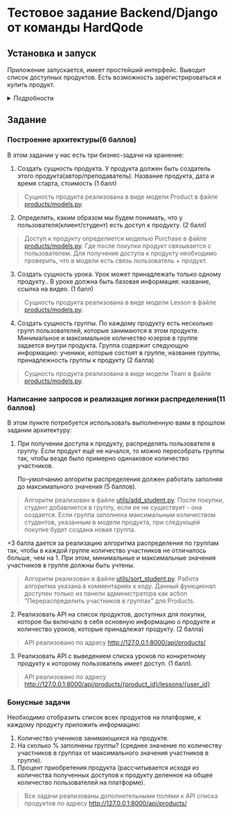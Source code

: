 # Тестовое задание Backend/Django от команды HardQode

## Установка и запуск
Приложение запускается, имеет простейший интерфейс. Выводит список доступных продуктов. Есть возможность
зарегистрироваться и купить продукт. 
<details>
  <summary>Подробности</summary>

1. Клонировать репозиторий: 
```commandline 
git clone https://github.com/amoglock/HQ_test_task.git <br>
  ```
2. Перейти в папку с проектом.<br>
2. Создать виртуальное окружение: `python -m venv venv`<br>
3. Активировать виртуальное окружение:<br>
   - На Windows: `venv\Scripts\activate`<br>
   - На macOS/Linux: `source venv/bin/activate`<br>
4. Установить зависимости: `pip install -r requirements.txt`<br>

## Использование

1. Создать и запустить миграции: `python manage.py makemigrations` и `python manage.py migrate`
2. Запустить сервер разработки: `python manage.py runserver`
4. Для заполнения базы данных: `python manage.py loaddata products/fixtures/courses.json` и `python manage.py loaddata products/fixtures/lessons.json`
 
5. Перейти к приложению по адресу http://127.0.0.1:8000/
</details>

## Задание

### Построение архитектуры(6 баллов)
В этом задании у нас есть три бизнес-задачи на хранение:

1. Создать сущность продукта. У продукта должен быть создатель этого продукта(автор/преподаватель). Название продукта, 
   дата и время старта, стоимость (1 балл)
> Сущность продукта реализована в виде модели Product в файле [products/models.py](https://github.com/amoglock/HQ_test_task/blob/master/products/models.py).

2. Определить, каким образом мы будем понимать, что у пользователя(клиент/студент) есть доступ к продукту. (2 балл)
> Доступ к продукту определяется моделью Purchase в файле [products/models.py](https://github.com/amoglock/HQ_test_task/blob/master/products/models.py).
> Где после покупки продукт связывается с пользователем. Для получения доступа к продукту необходимо проверить,
> что в модели есть связь пользователь + продукт.

3. Создать сущность урока. Урок может принадлежать только одному продукту.. В уроке должна быть базовая информация: 
   название, ссылка на видео. (1 балл)
> Сущность продукта реализована в виде модели Lesson в файле [products/models.py](https://github.com/amoglock/HQ_test_task/blob/master/products/models.py).

4. Создать сущность группы. По каждому продукту есть несколько групп пользователей, которые занимаются в этом продукте. 
   Минимальное и максимальное количество юзеров в группе задается внутри продукта. Группа содержит следующую информацию: 
   ученики, которые состоят в группе, название группы, принадлежность группы к продукту (2 балла)
> Сущность продукта реализована в виде модели Team в файле [products/models.py](https://github.com/amoglock/HQ_test_task/blob/master/products/models.py).

### Написание запросов и реализация логики распределения(11 баллов)

В этом пункте потребуется использовать выполненную вами в прошлом задании архитектуру:

1. При получении доступа к продукту, распределять пользователя в группу. Если продукт ещё не начался, то можно 
   пересобрать группы так, чтобы везде было примерно одинаковое количество участников.

   По-умолчанию алгоритм распределения должен работать заполняя до максимального значения (5 баллов).
> Алгоритм реализован в файле [utils/add_student.py](https://github.com/amoglock/HQ_test_task/blob/master/products/utils/add_student.py).
> После покупки, студент добавляется в группу, если ее не существует - она создается. Если группа заполнена максимальным
> количеством студентов, указанным в модели продукта, при следующей покупке будет создана новая группа.
   
   +3 балла дается за реализацию алгоритма распределения по группам так, чтобы в каждой группе количество участников не 
   отличалось больше, чем на 1. При этом, минимальные и максимальные значения участников в группе должны быть учтены.
> Алгоритм реализован в файле [utils/sort_student.py](https://github.com/amoglock/HQ_test_task/blob/master/products/utils/sort_student.py).
> Работа алгоритма указана в комментариях к коду. Данный функционал доступен только из панели администратора как action
> "Перераспределить участников в группах" для Products.

2. Реализовать API на список продуктов, доступных для покупки, которое бы включало в себя основную информацию о продукте 
   и количество уроков, которые принадлежат продукту. (2 балла)
> API реализовано по адресу http://127.0.0.1:8000/api/products/   

3. Реализовать API с выведением списка уроков по конкретному продукту к которому пользователь имеет доступ. (1 балл).
> API реализовано по адресу http://127.0.0.1:8000/api/products/{product_id}/lessons/{user_id} 

### Бонусные задачи

Необходимо отобразить список всех продуктов на платформе, к каждому продукту приложить информацию:
1. Количество учеников занимающихся на продукте.
2. На сколько % заполнены группы? (среднее значение по количеству участников в группах от максимального значения 
   участников в группе).
3. Процент приобретения продукта (рассчитывается исходя из количества полученных доступов к продукту деленное на общее 
   количество пользователей на платформе).

> Все задачи реализованы дополнительными полями к API списка продуктов по адресу http://127.0.0.1:8000/api/products/